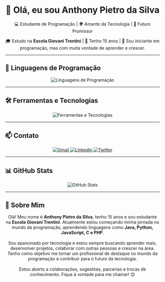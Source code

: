 <h1 align="center">👋 Olá, eu sou Anthony Pietro da Silva</h1>

<p align="center">
  💻 Estudante de Programação | 🌍 Amante da Tecnologia | 🚀 Futuro Promissor
</p>

<p align="center">
  🎓 Estudo na <strong>Escola Giovani Trentini</strong> | 🧒 Tenho 15 anos | 🐣 Sou iniciante em programação, mas com muita vontade de aprender e crescer.
</p>

---

## 🚀 Linguagens de Programação

<p align="center">
  <img src="https://skillicons.dev/icons?i=java,python,javascript,c,php" alt="Linguagens de Programação" />
</p>

---

## 🛠️ Ferramentas e Tecnologias

<p align="center">
  <img src="https://skillicons.dev/icons?i=vscode,eclipse,mysql,bootstrap,git,github" alt="Ferramentas e Tecnologias" />
</p>

---

## 📫 Contato

<p align="center">
  <a href="mailto:anthony.pietro@gmail.com">
    <img src="https://img.shields.io/badge/Gmail-FF0000?style=for-the-badge&logo=gmail&logoColor=white" alt="Gmail">
  </a>
  <a href="https://www.linkedin.com/in/devellendias/" target="_blank">
    <img src="https://img.shields.io/badge/LinkedIn-0077B5?style=for-the-badge&logo=linkedin&logoColor=white" alt="LinkedIn">
  </a>
  <a href="https://twitter.com/anthonydev" target="_blank">
    <img src="https://img.shields.io/twitter/follow/anthonydev?style=for-the-badge&logo=twitter&logoColor=white" alt="Twitter">
  </a>
</p>

---

## 📊 GitHub Stats

<p align="center">
  <img src="https://github-readme-stats.vercel.app/api?username=anthonydev&show_icons=true&theme=radical" alt="GitHub Stats">
</p>

---

## 💬 Sobre Mim

<p align="center">
  Olá! Meu nome é <strong>Anthony Pietro da Silva</strong>, tenho 15 anos e sou estudante na <strong>Escola Giovani Trentini</strong>. Atualmente estou começando minha jornada no mundo da programação, aprendendo linguagens como <strong>Java, Python, JavaScript, C e PHP</strong>. <br><br>
  Sou apaixonado por tecnologia e estou sempre buscando aprender mais, desenvolver projetos, colaborar com outras pessoas e crescer na área. Tenho como objetivo me tornar um profissional de destaque no mundo da programação e contribuir para o futuro da tecnologia. <br><br>
  Estou aberto a colaborações, sugestões, parcerias e trocas de conhecimento. Fique à vontade para me chamar! 😊
</p>

